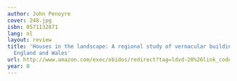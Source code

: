 ```yaml
---
author: John Penoyre
cover: 248.jpg
isbn: 0571132871
lang: nl
layout: review
title: 'Houses in the landscape: A regional study of vernacular building styles in
  England and Wales'
url: http://www.amazon.com/exec/obidos/redirect?tag=ldvd-20%26link_code=xm2%26camp=2025%26creative=165953%26path=http://www.amazon.com/gp/redirect.html%253fASIN=0571132871%2526tag=ldvd-20%2526lcode=xm2%2526cID=2025%2526ccmID=165953%2526location=/o/ASIN/0571132871%25253FSubscriptionId=0VJDVJ14KM0P0VXDCQ82
year: 0
---
```


